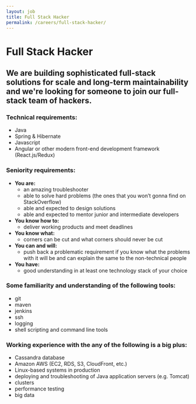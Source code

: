 ```yaml
---
layout: job
title: Full Stack Hacker
permalink: /careers/full-stack-hacker/
---
```

# Full Stack Hacker

## We are building sophisticated full-stack solutions for scale and long-term maintainability and we're looking for someone to join our full-stack team of hackers.

### Technical requirements:

* Java
* Spring & Hibernate
* Javascript
* Angular or other modern front-end development framework (React.js/Redux)

### Seniority requirements:

* **You are:**
  * an amazing troubleshooter
  * able to solve hard problems (the ones that you won’t gonna find on StackOverflow)
  * able and expected to design solutions
  * able and expected to mentor junior and intermediate developers
* **You know how to:**
  * deliver working products and meet deadlines
* **You know what:**
  * corners can be cut and what corners should never be cut
* **You can and will:**
  * push back a problematic requirement if you know what the problems with it will be and can explain the same to the non-technical people
* **You have:**
  *  good understanding in at least one technology stack of your choice

### Some familiarity and understanding of the following tools:

* git
* maven
* jenkins
* ssh
* logging
* shell scripting and command line tools

### Working experience with the any of the following is a big plus:

* Cassandra database
* Amazon AWS (EC2, RDS, S3, CloudFront, etc.)
* Linux-based systems in production
* deploying and troubleshooting of Java application servers (e.g. Tomcat)
* clusters
* performance testing
* big data
